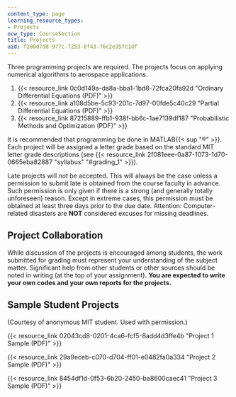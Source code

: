 ```yaml
---
content_type: page
learning_resource_types:
- Projects
ocw_type: CourseSection
title: Projects
uid: f280d7dd-977c-7253-0f43-76c2e35fc1df
---
```


Three programming projects are required. The projects focus on applying numerical algorithms to aerospace applications.

1.  {{< resource_link 0c0d149a-da8a-bba1-1bd8-72fca20fa92d "Ordinary Differential Equations (PDF)" >}}
2.  {{< resource_link a108d5be-5c93-201c-7d97-00fde5c40c29 "Partial Differential Equations (PDF)" >}}
3.  {{< resource_link 87215889-ffb1-938f-bb6c-1ae7139df187 "Probabilistic Methods and Optimization (PDF)" >}}

It is recommended that programming be done in MATLAB{{< sup "®" >}}. Each project will be assigned a letter grade based on the standard MIT letter grade descriptions (see {{< resource_link 2f081eee-0a87-1073-1d70-0665eba82887 "syllabus" "#grading_1" >}}).

Late projects will _not_ be accepted. This will always be the case unless a permission to submit late is obtained from the course faculty in advance. Such permission is only given if there is a strong (and generally totally unforeseen) reason. Except in extreme cases, this permission must be obtained at least three days prior to the due date. Attention: Computer-related disasters are **NOT** considered excuses for missing deadlines.

Project Collaboration
---------------------

While discussion of the projects is encouraged among students, the work submitted for grading must represent your understanding of the subject matter. Significant help from other students or other sources should be noted in writing (at the top of your assignment). **You are expected to write your own codes and your own reports for the projects.**

Sample Student Projects
-----------------------

(Courtesy of anonymous MIT student. Used with permission.)

{{< resource_link 02043cd8-0201-4ca6-fcf5-8add4d3ffe4b "Project 1 Sample (PDF)" >}}

{{< resource_link 29a9eceb-c070-d704-ff01-e0482fa0a334 "Project 2 Sample (PDF)" >}}

{{< resource_link 8454df1d-0f53-6b20-2450-ba8600caec41 "Project 3 Sample (PDF)" >}}